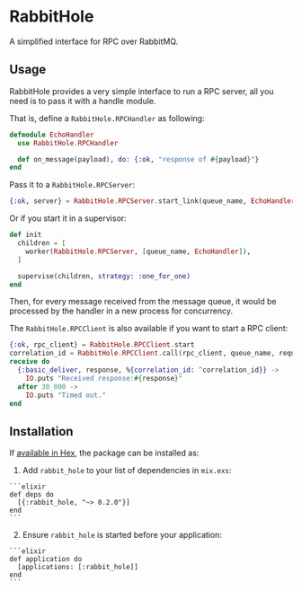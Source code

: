 # RabbitHole

A simplified interface for RPC over RabbitMQ.

## Usage

RabbitHole provides a very simple interface to run a RPC server, all you need is to pass it with a handle module.

That is, define a `RabbitHole.RPCHandler` as following:
```elixir
defmodule EchoHandler
  use RabbitHole.RPCHandler

  def on_message(payload), do: {:ok, "response of #{payload}"}
end
```

Pass it to a `RabbitHole.RPCServer`:
```elixir
{:ok, server} = RabbitHole.RPCServer.start_link(queue_name, EchoHandler)
```
Or if you start it in a supervisor:
```elixir
def init
  children = [
    worker(RabbitHole.RPCServer, [queue_name, EchoHandler]),
  ]

  supervise(children, strategy: :one_for_one)
end
```

Then, for every message received from the message queue, it would be processed by the handler in a new process for concurrency.

The `RabbitHole.RPCClient` is also available if you want to start a RPC client:
```elixir
{:ok, rpc_client} = RabbitHole.RPCClient.start
correlation_id = RabbitHole.RPCClient.call(rpc_client, queue_name, request)
receive do
  {:basic_deliver, response, %{correlation_id: ^correlation_id}} ->
    IO.puts "Received response:#{response}"
  after 30_000 ->
    IO.puts "Timed out."
end
```

## Installation

If [available in Hex](https://hex.pm/docs/publish), the package can be installed as:

  1. Add `rabbit_hole` to your list of dependencies in `mix.exs`:

    ```elixir
    def deps do
      [{:rabbit_hole, "~> 0.2.0"}]
    end
    ```

  2. Ensure `rabbit_hole` is started before your application:

    ```elixir
    def application do
      [applications: [:rabbit_hole]]
    end
    ```

